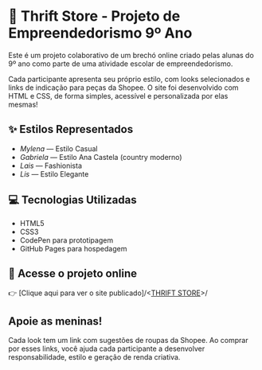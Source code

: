 # 👗 Thrift Store - Projeto de Empreendedorismo 9º Ano

Este é um projeto colaborativo de um brechó online criado pelas alunas do 9º ano como parte de uma atividade escolar de empreendedorismo.

Cada participante apresenta seu próprio estilo, com looks selecionados e links de indicação para peças da Shopee. O site foi desenvolvido com HTML e CSS, de forma simples, acessível e personalizada por elas mesmas!

## ✨ Estilos Representados

- *Mylena* — Estilo Casual
- *Gabriela* — Estilo Ana Castela (country moderno)
- *Lais* — Fashionista
- *Lis* — Estilo Elegante

## 💻 Tecnologias Utilizadas

- HTML5
- CSS3
- CodePen para prototipagem
- GitHub Pages para hospedagem

## 🔗 Acesse o projeto online

👉 [Clique aqui para ver o site publicado]/<[THRIFT STORE](https://lisdutra.github.io/Thrift-store/)>/

##  Apoie as meninas!

Cada look tem um link com sugestões de roupas da Shopee. Ao comprar por esses links, você ajuda cada participante a desenvolver responsabilidade, estilo e geração de renda criativa.

